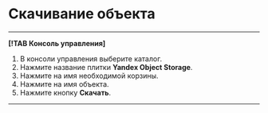 # Скачивание объекта

---

**[!TAB Консоль управления]**

1. В консоли управления выберите каталог.
1. Нажмите название плитки **Yandex Object Storage**.
1. Нажмите на имя необходимой корзины.
1. Нажмите на имя объекта.
1. Нажмите кнопку **Скачать**.

---
